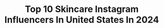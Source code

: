 ---
title: Top 10 Skincare Instagram Influencers In United States In 2024
description: >-
  Find top skincare Instagram influencers in United States in 2024. Most popular hashtags: #skincare #skincaretips #skincareroutine #fragrance.
platform: Instagram
hits: 5665
text_top: See the top-rated Instagram profiles on inBeat.
text_bottom: Our search engine holds 5665 Instagram influencers like this in United States for you to pitch.
profiles:
  - username: "skincare.loveers"
    fullname: >-
      skincare
    bio: >-
      Hi beautiful. Advertising: skincareloveerscontact@gmail.com
    location: "United States"
    followers: 85091
    engagement: 1163
    commentsToLikes: 0.011391
    id: ckf5w5c6pqws90j23oi4xxcde
    verified: false
    hashtags: ""
  - username: "trulymeganblog"
    fullname: >-
      Megan Saustad
    bio: >-
      UGC Creator | Fashion | Beauty | Skincare | Over 50 | Dallas, TX Collabs 💌megan@trulymegan.com All Links Here ⬇️
    location: "United States"
    followers: 35550
    engagement: 608
    commentsToLikes: 0.063738
    id: ck0vzqxedagw20i19kyr2nh6r
    verified: false
    hashtags: "#pumiey, #trulymeganstyle, #pumieytees, #styleover40"
  - username: "beautiliciousc"
    fullname: >-
      Champika Budhagoda
    bio: >-
      ( Champs ) Beauty, Skincare & Aesthetics UGC Content Creator 📍Austin, TX 🇺🇸 📧 beautiliciousc80@gmail.com
    location: "United States"
    followers: 42358
    engagement: 1073
    commentsToLikes: 0.073729
    id: ck0u74p3i3qn90i195xev2zcc
    verified: false
    hashtags: "#giftedbyyslbeauty, #yslbeautygiftedme, #beigeaesthetic, #luxebeauty"
  - username: "geniussrblog"
    fullname: >-
      Sabeen Faraz
    bio: >-
      Founder @dihconcepts Beauty Lover💄Mom 👨‍👨‍👦 | Entrepreneur Luxury Makeup| Fashion| Skincare| Perfume 📍: Virginia, USA 📧 : geniussr2000@gmail.com
    location: "United States"
    followers: 50862
    engagement: 468
    commentsToLikes: 0.033347
    id: ckaozhoiclxns0i781fwvob05
    verified: false
    hashtags: "#makeuporganizer, #makeupgeek, #chanelbeauty, #blush"
  - username: "cristinaviseu"
    fullname: >-
      Cristina Viseu • San Francisco
    bio: >-
      📍San Francisco 💕 Pretty food + cozy home + luxury skincare 💌 viseu.c@gmail.com
    location: "United States"
    followers: 102725
    engagement: 697
    commentsToLikes: 0.017095
    id: ckaorswleolz40i78clw0wbry
    verified: false
    hashtags: "#cozyhome, #softaesthetic, #sanfrancisco, #homedecor"
  - username: "byjessicawong"
    fullname: >-
      jessica | fashion + lifestyle
    bio: >-
      • fashion, lifestyle, skincare, + beauty • based in San Francisco, CA • byjessicawong@gmail.com
    location: "United States"
    followers: 12777
    engagement: 485
    commentsToLikes: 0.052449
    id: ckq0ivf8qddl90j2397axhen5
    verified: false
    hashtags: "#outfitinspo, #aritziastyle, #sezanelovers, #outfitinsporation"
  - username: "zarrine_beautyjunkie"
    fullname: >-
      Zarrine | London Beautyjunkie
    bio: >-
      Pharmacist 💊 Health | Skincare | Haircare | Sunset Lover
    location: "United States"
    followers: 7097
    engagement: 852
    commentsToLikes: 0.268348
    id: ck5zm1qadlqtg0i14gakgeiz9
    verified: false
    hashtags: "#dermalogicaskincare, #travelgram, #skinhealth, #skincarecommunity"
  - username: "skinandkisses"
    fullname: >-
      Katrina Soriano
    bio: >-
      Skincare, beauty and makeup enthusiast Chasing glowing skin 😉✨ soon-to-be 👰🏻 💍 Filipina 🇵🇭 in Los Angeles, CA ⬇️ Links ⬇️
    location: "United States"
    followers: 16009
    engagement: 581
    commentsToLikes: 0.115398
    id: cl7lda4fbvjux0i239o97u21u
    verified: false
    hashtags: "#sephorahaul, #skincare, #makeupfavorites, #makeuptrends"
  - username: "skincare.ninja"
    fullname: >-
      Kin Wa Wu
    bio: >-
      👍🏼 Help you get clear glowy skin! TT(125K+) 🌈 Creator/ Product Expert📍LA 📧 Collab💕skincare.ninjala@gmail.com 🤓 Biochem+Design+Biz grad & US Veteran🇺🇸
    location: "United States"
    followers: 131369
    engagement: 552
    commentsToLikes: 0.038063
    id: ckr3qy1mk7dl30j23vucfcde9
    verified: false
    hashtags: "#glowingskincare, #skincarejunkie, #elemis, #dryskin"
  - username: "jennerous_eats"
    fullname: >-
      jenn back
    bio: >-
      🏆2016 food network chopped champion 📧 jennerouseats@gmail.com 🏋️‍♀️ fitness and skincare enthusiast
    location: "United States"
    followers: 74110
    engagement: 1408
    commentsToLikes: 0.028877
    id: ck0udcblzipem0i19s9tp714a
    verified: false
    hashtags: "#nycfoodies, #nycjapanesefood, #taiwan, #foodlover"
---